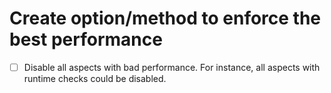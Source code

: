 # Create option/method to enforce the best performance
* [ ] Disable all aspects with bad performance. For instance, all aspects with runtime checks could be disabled.